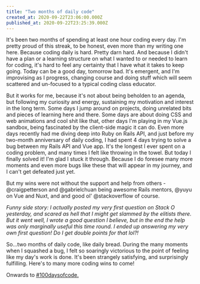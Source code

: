 ```yaml
---
title: "Two months of daily code"
created_at: 2020-09-22T23:06:00.000Z
published_at: 2020-09-22T23:25:39.000Z
---
```

It's been two months of spending at least one hour coding every day. I'm pretty proud of this streak, to be honest, even more than my writing one here. Because coding daily is hard. Pretty darn hard. And because I didn't have a plan or a learning structure on what I wanted to or needed to learn for coding, it's hard to feel any certainty that I have what it takes to keep going. Today can be a good day, tomorrow bad. It's emergent, and I'm improvising as I progress, changing course and doing stuff which will seem scattered and un-focused to a typical coding class educator. 

But it works for me, because it's not about being beholden to an agenda, but following my curiosity and energy, sustaining my motivation and interest in the long term. Some days I jump around on projects, doing unrelated bits and pieces of learning here and there. Some days are about doing CSS and web animations and cool shit like that, other days I'm playing in my Vue.js sandbox, being fascinated by the client-side magic it can do. Even more days recently had me diving deep into Ruby on Rails API, and just before my two-month anniversary of daily coding, I had spent 4 days trying to solve a bug between my Rails API and Vue app. It's the longest I ever spent on a coding problem, and many times I felt like throwing in the towel. But today I finally solved it! I'm glad I stuck it through. Because I do foresee many more moments and even more bugs like these that will appear in my journey, and I can't get defeated just yet. 

But my wins were not without the support and help from others - @craigpetterson and @gabrielchuan being awesome Rails mentors, @yuyu on Vue and Nuxt, and and good ol' @stackoverflow of course. 

_Funny side story: I actually posted my very first question on Stack O yesterday, and scared as hell that I might get slammed by the elitists there. But it went well, I wrote a good question I believe, but in the end the help was only marginally useful this time round. I ended up answering my very own first question! Do I get double points for that lol?!_

So...two months of daily code, like daily bread. During the many moments when I squashed a bug, I felt so soaringly victorious to the point of feeling like my day's work is done. It's been strangely satisfying, and surprisingly fulfilling. Here's to many more coding wins to come! 

Onwards to [#100daysofcode.](#100daysofcode.)
